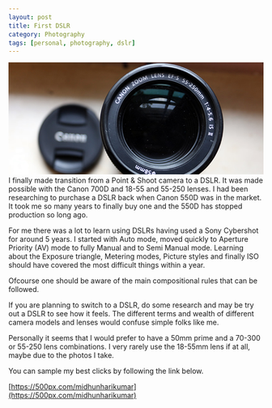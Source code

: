```yaml
---
layout: post
title: First DSLR
category: Photography
tags: [personal, photography, dslr]
---
```

![randomcontact](/public/images/canon_lens.jpg)
I finally made transition from a Point & Shoot camera to a DSLR. It was made possible with the Canon 700D and 18-55 and 55-250 lenses. I had been researching to purchase a DSLR back when Canon 550D was in the market. It took me so many years to finally buy one and the 550D has stopped production so long ago.

For me there was a lot to learn using DSLRs having used a Sony Cybershot for around 5 years. I started with Auto mode, moved quickly to Aperture Priority (AV) mode to fully Manual and to Semi Manual mode. Learning about the Exposure triangle, Metering modes, Picture styles and finally ISO should have covered the most difficult things within a year.

Ofcourse one should be aware of the main compositional rules that can be followed.

If you are planning to switch to a DSLR, do some research and may be try out a DSLR to see how it feels. The different terms and wealth of different camera models and lenses would confuse simple folks like me.

Personally it seems that I would prefer to have a 50mm prime and a 70-300 or 55-250 lens combinations. I very rarely use the 18-55mm lens if at all, maybe due to the photos I take.

You can sample my best clicks by following the link below.

[https://500px.com/midhunharikumar](https://500px.com/midhunharikumar)

